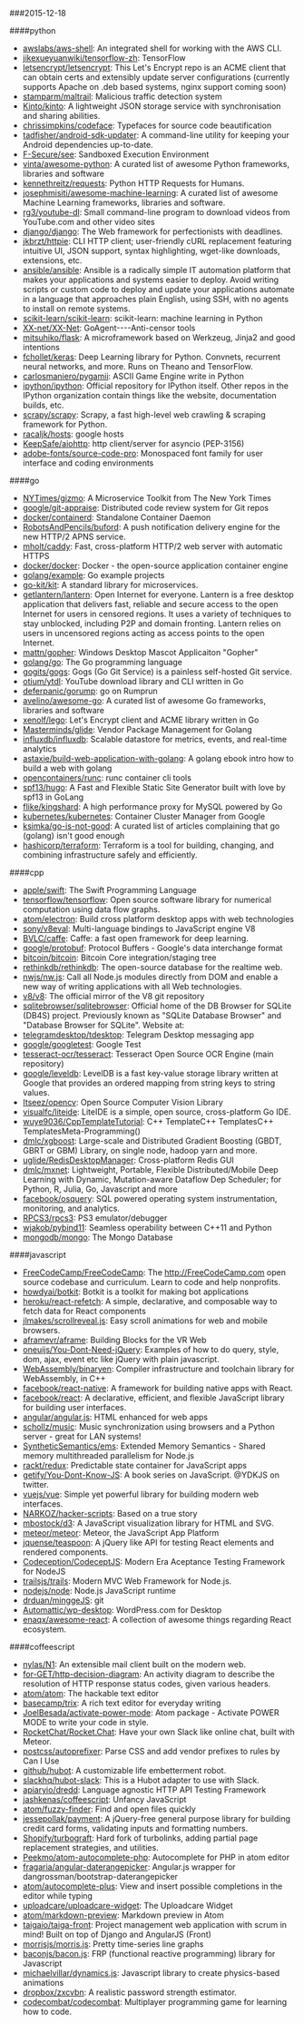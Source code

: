 ###2015-12-18

####python
* [awslabs/aws-shell](https://github.com/awslabs/aws-shell): An integrated shell for working with the AWS CLI.
* [jikexueyuanwiki/tensorflow-zh](https://github.com/jikexueyuanwiki/tensorflow-zh): TensorFlow
* [letsencrypt/letsencrypt](https://github.com/letsencrypt/letsencrypt): This Let's Encrypt repo is an ACME client that can obtain certs and extensibly update server configurations (currently supports Apache on .deb based systems, nginx support coming soon)
* [stamparm/maltrail](https://github.com/stamparm/maltrail): Malicious traffic detection system
* [Kinto/kinto](https://github.com/Kinto/kinto): A lightweight JSON storage service with synchronisation and sharing abilities.
* [chrissimpkins/codeface](https://github.com/chrissimpkins/codeface): Typefaces for source code beautification
* [tadfisher/android-sdk-updater](https://github.com/tadfisher/android-sdk-updater): A command-line utility for keeping your Android dependencies up-to-date.
* [F-Secure/see](https://github.com/F-Secure/see): Sandboxed Execution Environment
* [vinta/awesome-python](https://github.com/vinta/awesome-python): A curated list of awesome Python frameworks, libraries and software
* [kennethreitz/requests](https://github.com/kennethreitz/requests): Python HTTP Requests for Humans.
* [josephmisiti/awesome-machine-learning](https://github.com/josephmisiti/awesome-machine-learning): A curated list of awesome Machine Learning frameworks, libraries and software.
* [rg3/youtube-dl](https://github.com/rg3/youtube-dl): Small command-line program to download videos from YouTube.com and other video sites
* [django/django](https://github.com/django/django): The Web framework for perfectionists with deadlines.
* [jkbrzt/httpie](https://github.com/jkbrzt/httpie): CLI HTTP client; user-friendly cURL replacement featuring intuitive UI, JSON support, syntax highlighting, wget-like downloads, extensions, etc.
* [ansible/ansible](https://github.com/ansible/ansible): Ansible is a radically simple IT automation platform that makes your applications and systems easier to deploy. Avoid writing scripts or custom code to deploy and update your applications automate in a language that approaches plain English, using SSH, with no agents to install on remote systems.
* [scikit-learn/scikit-learn](https://github.com/scikit-learn/scikit-learn): scikit-learn: machine learning in Python
* [XX-net/XX-Net](https://github.com/XX-net/XX-Net): GoAgent----Anti-censor tools
* [mitsuhiko/flask](https://github.com/mitsuhiko/flask): A microframework based on Werkzeug, Jinja2 and good intentions
* [fchollet/keras](https://github.com/fchollet/keras): Deep Learning library for Python. Convnets, recurrent neural networks, and more. Runs on Theano and TensorFlow.
* [carlosmaniero/pygamii](https://github.com/carlosmaniero/pygamii): ASCII Game Engine write in Python
* [ipython/ipython](https://github.com/ipython/ipython): Official repository for IPython itself. Other repos in the IPython organization contain things like the website, documentation builds, etc.
* [scrapy/scrapy](https://github.com/scrapy/scrapy): Scrapy, a fast high-level web crawling & scraping framework for Python.
* [racaljk/hosts](https://github.com/racaljk/hosts): google hosts
* [KeepSafe/aiohttp](https://github.com/KeepSafe/aiohttp): http client/server for asyncio (PEP-3156)
* [adobe-fonts/source-code-pro](https://github.com/adobe-fonts/source-code-pro): Monospaced font family for user interface and coding environments

####go
* [NYTimes/gizmo](https://github.com/NYTimes/gizmo): A Microservice Toolkit from The New York Times
* [google/git-appraise](https://github.com/google/git-appraise): Distributed code review system for Git repos
* [docker/containerd](https://github.com/docker/containerd): Standalone Container Daemon
* [RobotsAndPencils/buford](https://github.com/RobotsAndPencils/buford): A push notification delivery engine for the new HTTP/2 APNS service.
* [mholt/caddy](https://github.com/mholt/caddy): Fast, cross-platform HTTP/2 web server with automatic HTTPS
* [docker/docker](https://github.com/docker/docker): Docker - the open-source application container engine
* [golang/example](https://github.com/golang/example): Go example projects
* [go-kit/kit](https://github.com/go-kit/kit): A standard library for microservices.
* [getlantern/lantern](https://github.com/getlantern/lantern): Open Internet for everyone. Lantern is a free desktop application that delivers fast, reliable and secure access to the open Internet for users in censored regions. It uses a variety of techniques to stay unblocked, including P2P and domain fronting. Lantern relies on users in uncensored regions acting as access points to the open Internet.
* [mattn/gopher](https://github.com/mattn/gopher): Windows Desktop Mascot Applicaiton "Gopher"
* [golang/go](https://github.com/golang/go): The Go programming language
* [gogits/gogs](https://github.com/gogits/gogs): Gogs (Go Git Service) is a painless self-hosted Git service.
* [otium/ytdl](https://github.com/otium/ytdl): YouTube download library and CLI written in Go
* [deferpanic/gorump](https://github.com/deferpanic/gorump): go on Rumprun
* [avelino/awesome-go](https://github.com/avelino/awesome-go): A curated list of awesome Go frameworks, libraries and software
* [xenolf/lego](https://github.com/xenolf/lego): Let's Encrypt client and ACME library written in Go
* [Masterminds/glide](https://github.com/Masterminds/glide): Vendor Package Management for Golang
* [influxdb/influxdb](https://github.com/influxdb/influxdb): Scalable datastore for metrics, events, and real-time analytics
* [astaxie/build-web-application-with-golang](https://github.com/astaxie/build-web-application-with-golang): A golang ebook intro how to build a web with golang
* [opencontainers/runc](https://github.com/opencontainers/runc): runc container cli tools
* [spf13/hugo](https://github.com/spf13/hugo): A Fast and Flexible Static Site Generator built with love by spf13 in GoLang
* [flike/kingshard](https://github.com/flike/kingshard): A high performance proxy for MySQL powered by Go
* [kubernetes/kubernetes](https://github.com/kubernetes/kubernetes): Container Cluster Manager from Google
* [ksimka/go-is-not-good](https://github.com/ksimka/go-is-not-good): A curated list of articles complaining that go (golang) isn't good enough
* [hashicorp/terraform](https://github.com/hashicorp/terraform): Terraform is a tool for building, changing, and combining infrastructure safely and efficiently.

####cpp
* [apple/swift](https://github.com/apple/swift): The Swift Programming Language
* [tensorflow/tensorflow](https://github.com/tensorflow/tensorflow): Open source software library for numerical computation using data flow graphs.
* [atom/electron](https://github.com/atom/electron): Build cross platform desktop apps with web technologies
* [sony/v8eval](https://github.com/sony/v8eval): Multi-language bindings to JavaScript engine V8
* [BVLC/caffe](https://github.com/BVLC/caffe): Caffe: a fast open framework for deep learning.
* [google/protobuf](https://github.com/google/protobuf): Protocol Buffers - Google's data interchange format
* [bitcoin/bitcoin](https://github.com/bitcoin/bitcoin): Bitcoin Core integration/staging tree
* [rethinkdb/rethinkdb](https://github.com/rethinkdb/rethinkdb): The open-source database for the realtime web.
* [nwjs/nw.js](https://github.com/nwjs/nw.js): Call all Node.js modules directly from DOM and enable a new way of writing applications with all Web technologies.
* [v8/v8](https://github.com/v8/v8): The official mirror of the V8 git repository
* [sqlitebrowser/sqlitebrowser](https://github.com/sqlitebrowser/sqlitebrowser): Official home of the DB Browser for SQLite (DB4S) project. Previously known as "SQLite Database Browser" and "Database Browser for SQLite". Website at:
* [telegramdesktop/tdesktop](https://github.com/telegramdesktop/tdesktop): Telegram Desktop messaging app
* [google/googletest](https://github.com/google/googletest): Google Test
* [tesseract-ocr/tesseract](https://github.com/tesseract-ocr/tesseract): Tesseract Open Source OCR Engine (main repository)
* [google/leveldb](https://github.com/google/leveldb): LevelDB is a fast key-value storage library written at Google that provides an ordered mapping from string keys to string values.
* [Itseez/opencv](https://github.com/Itseez/opencv): Open Source Computer Vision Library
* [visualfc/liteide](https://github.com/visualfc/liteide): LiteIDE is a simple, open source, cross-platform Go IDE.
* [wuye9036/CppTemplateTutorial](https://github.com/wuye9036/CppTemplateTutorial): C++ TemplateC++ TemplatesC++ TemplatesMeta-Programming()
* [dmlc/xgboost](https://github.com/dmlc/xgboost): Large-scale and Distributed Gradient Boosting (GBDT, GBRT or GBM) Library, on single node, hadoop yarn and more.
* [uglide/RedisDesktopManager](https://github.com/uglide/RedisDesktopManager): Cross-platform Redis GUI
* [dmlc/mxnet](https://github.com/dmlc/mxnet): Lightweight, Portable, Flexible Distributed/Mobile Deep Learning with Dynamic, Mutation-aware Dataflow Dep Scheduler; for Python, R, Julia, Go, Javascript and more
* [facebook/osquery](https://github.com/facebook/osquery): SQL powered operating system instrumentation, monitoring, and analytics.
* [RPCS3/rpcs3](https://github.com/RPCS3/rpcs3): PS3 emulator/debugger
* [wjakob/pybind11](https://github.com/wjakob/pybind11): Seamless operability between C++11 and Python
* [mongodb/mongo](https://github.com/mongodb/mongo): The Mongo Database

####javascript
* [FreeCodeCamp/FreeCodeCamp](https://github.com/FreeCodeCamp/FreeCodeCamp): The http://FreeCodeCamp.com open source codebase and curriculum. Learn to code and help nonprofits.
* [howdyai/botkit](https://github.com/howdyai/botkit): Botkit is a toolkit for making bot applications
* [heroku/react-refetch](https://github.com/heroku/react-refetch): A simple, declarative, and composable way to fetch data for React components
* [jlmakes/scrollreveal.js](https://github.com/jlmakes/scrollreveal.js): Easy scroll animations for web and mobile browsers.
* [aframevr/aframe](https://github.com/aframevr/aframe): Building Blocks for the VR Web
* [oneuijs/You-Dont-Need-jQuery](https://github.com/oneuijs/You-Dont-Need-jQuery): Examples of how to do query, style, dom, ajax, event etc like jQuery with plain javascript.
* [WebAssembly/binaryen](https://github.com/WebAssembly/binaryen): Compiler infrastructure and toolchain library for WebAssembly, in C++
* [facebook/react-native](https://github.com/facebook/react-native): A framework for building native apps with React.
* [facebook/react](https://github.com/facebook/react): A declarative, efficient, and flexible JavaScript library for building user interfaces.
* [angular/angular.js](https://github.com/angular/angular.js): HTML enhanced for web apps
* [schollz/music](https://github.com/schollz/music): Music synchronization using browsers and a Python server - great for LAN systems!
* [SyntheticSemantics/ems](https://github.com/SyntheticSemantics/ems): Extended Memory Semantics - Shared memory multithreaded parallelism for Node.js
* [rackt/redux](https://github.com/rackt/redux): Predictable state container for JavaScript apps
* [getify/You-Dont-Know-JS](https://github.com/getify/You-Dont-Know-JS): A book series on JavaScript. @YDKJS on twitter.
* [vuejs/vue](https://github.com/vuejs/vue): Simple yet powerful library for building modern web interfaces.
* [NARKOZ/hacker-scripts](https://github.com/NARKOZ/hacker-scripts): Based on a true story
* [mbostock/d3](https://github.com/mbostock/d3): A JavaScript visualization library for HTML and SVG.
* [meteor/meteor](https://github.com/meteor/meteor): Meteor, the JavaScript App Platform
* [jquense/teaspoon](https://github.com/jquense/teaspoon): A jQuery like API for testing React elements and rendered components.
* [Codeception/CodeceptJS](https://github.com/Codeception/CodeceptJS): Modern Era Aceptance Testing Framework for NodeJS
* [trailsjs/trails](https://github.com/trailsjs/trails): Modern MVC Web Framework for Node.js.
* [nodejs/node](https://github.com/nodejs/node): Node.js JavaScript runtime
* [drduan/minggeJS](https://github.com/drduan/minggeJS): git
* [Automattic/wp-desktop](https://github.com/Automattic/wp-desktop): WordPress.com for Desktop
* [enaqx/awesome-react](https://github.com/enaqx/awesome-react): A collection of awesome things regarding React ecosystem.

####coffeescript
* [nylas/N1](https://github.com/nylas/N1): An extensible mail client built on the modern web.
* [for-GET/http-decision-diagram](https://github.com/for-GET/http-decision-diagram): An activity diagram to describe the resolution of HTTP response status codes, given various headers.
* [atom/atom](https://github.com/atom/atom): The hackable text editor
* [basecamp/trix](https://github.com/basecamp/trix): A rich text editor for everyday writing
* [JoelBesada/activate-power-mode](https://github.com/JoelBesada/activate-power-mode): Atom package - Activate POWER MODE to write your code in style.
* [RocketChat/Rocket.Chat](https://github.com/RocketChat/Rocket.Chat): Have your own Slack like online chat, built with Meteor.
* [postcss/autoprefixer](https://github.com/postcss/autoprefixer): Parse CSS and add vendor prefixes to rules by Can I Use
* [github/hubot](https://github.com/github/hubot): A customizable life embetterment robot.
* [slackhq/hubot-slack](https://github.com/slackhq/hubot-slack): This is a Hubot adapter to use with Slack.
* [apiaryio/dredd](https://github.com/apiaryio/dredd): Language agnostic HTTP API Testing Framework
* [jashkenas/coffeescript](https://github.com/jashkenas/coffeescript): Unfancy JavaScript
* [atom/fuzzy-finder](https://github.com/atom/fuzzy-finder): Find and open files quickly
* [jessepollak/payment](https://github.com/jessepollak/payment): A jQuery-free general purpose library for building credit card forms, validating inputs and formatting numbers.
* [Shopify/turbograft](https://github.com/Shopify/turbograft): Hard fork of turbolinks, adding partial page replacement strategies, and utilities.
* [Peekmo/atom-autocomplete-php](https://github.com/Peekmo/atom-autocomplete-php): Autocomplete for PHP in atom editor
* [fragaria/angular-daterangepicker](https://github.com/fragaria/angular-daterangepicker): Angular.js wrapper for dangrossman/bootstrap-daterangepicker
* [atom/autocomplete-plus](https://github.com/atom/autocomplete-plus): View and insert possible completions in the editor while typing
* [uploadcare/uploadcare-widget](https://github.com/uploadcare/uploadcare-widget): The Uploadcare Widget
* [atom/markdown-preview](https://github.com/atom/markdown-preview): Markdown preview in Atom
* [taigaio/taiga-front](https://github.com/taigaio/taiga-front): Project management web application with scrum in mind! Built on top of Django and AngularJS (Front)
* [morrisjs/morris.js](https://github.com/morrisjs/morris.js): Pretty time-series line graphs
* [baconjs/bacon.js](https://github.com/baconjs/bacon.js): FRP (functional reactive programming) library for Javascript
* [michaelvillar/dynamics.js](https://github.com/michaelvillar/dynamics.js): Javascript library to create physics-based animations
* [dropbox/zxcvbn](https://github.com/dropbox/zxcvbn): A realistic password strength estimator.
* [codecombat/codecombat](https://github.com/codecombat/codecombat): Multiplayer programming game for learning how to code.
